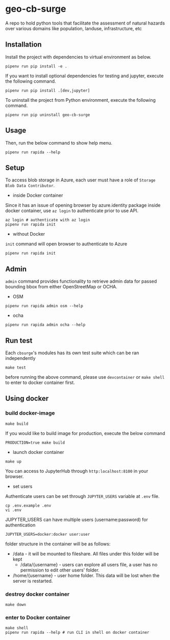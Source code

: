 # geo-cb-surge
A repo to hold python tools that facilitate the assessment of natural hazards over various domains like population, landuse, infrastructure, etc  

## Installation

Install the project with dependencies to virtual environment as below.

```shell
pipenv run pip install -e .
```

If you want to install optional dependencies for testing and jupyter, execute the following command.

```shell
pipenv run pip install .[dev,jupyter]
```

To uninstall the project from Python environment, execute the following command.

```shell
pipenv run pip uninstall geo-cb-surge
```

## Usage

Then, run the below command to show help menu.

```shell
pipenv run rapida --help
```

## Setup

To access blob storage in Azure, each user must have a role of `Storage Blob Data Contributor`.

- inside Docker container

Since it has an issue of opening browser by azure.identity package inside docker container, use `az login` to authenticate prior to use API.

```shell
az login # authenticate with az login
pipenv run rapida init
```

- without Docker

`init` command will open browser to authenticate to Azure

```shell
pipenv run rapida init
```

## Admin

`admin` command provides functionality to retrieve admin data for passed bounding bbox from either OpenStreetMap or OCHA.

- OSM

```shell
pipenv run rapida admin osm --help
```

- ocha

```shell
pipenv run rapida admin ocha --help
```

## Run test

Each `cbsurge`'s modules has its own test suite which can be ran independently

```shell
make test
```

before running the above command, please use `devcontainer` or `make shell` to enter to docker container first.

## Using docker

### build docker-image

```shell
make build
```

If you would like to build image for production, execute the below command

```shell
PRODUCTION=true make build
```

- launch docker container

```shell
make up
```

You can access to JupyterHub through `http:localhost:8100` in your browser. 

- set users

Authenticate users can be set through `JUPYTER_USERS` variable at `.env` file.

```
cp .env.example .env
vi .env
```

JUPYTER_USERS can have multiple users (username:password) for authentication

```shell
JUPYTER_USERS=docker:docker user:user
```

folder structure in the container will be as follows:

- /data - it will be mounted to fileshare. All files under this folder will be kept
  - /data/{username} - users can explore all users file, a user has no permission to edit other users' folder.
- /home/{username} - user home folder. This data will be lost when the server is restarted.

### destroy docker container

```shell
make down
```

### enter to Docker container

```shell
make shell
pipenv run rapida --help # run CLI in shell on docker container
```